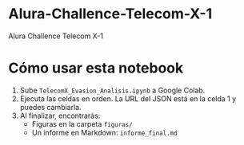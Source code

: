 # Alura-Challence-Telecom-X-1
Alura Challence Telecom X-1
# Cómo usar esta notebook

1. Sube `TelecomX_Evasion_Analisis.ipynb` a Google Colab.
2. Ejecuta las celdas en orden. La URL del JSON está en la celda 1 y puedes cambiarla.
3. Al finalizar, encontrarás:
   - Figuras en la carpeta `figuras/`
   - Un informe en Markdown: `informe_final.md`
